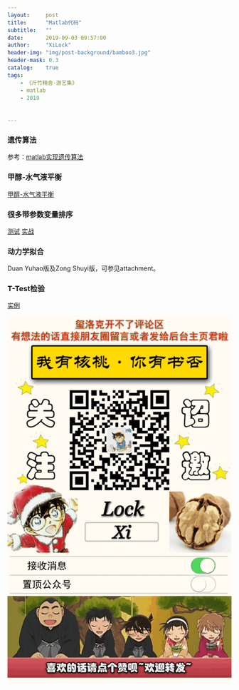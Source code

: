 ```yaml
---
layout:     post
title:      "Matlab代码"
subtitle:   ""
date:       2019-09-03 09:57:00
author:     "XiLock"
header-img: "img/post-background/bamboo3.jpg"
header-mask: 0.3
catalog:    true
tags:
    - 《斤竹精舍·游艺集》
    - matlab
    - 2019


---
```


### 遗传算法
参考：[matlab实现遗传算法](http://wenku.baidu.com/link?url=jXQJclTtA9zI-ooxqSbWYrdE4aQiOCtYqNuisHDmbaD2ZO_hz27Juy4YWXH6IQAKsmRZbnZbWCWBcGc1MRXeeIn6uc4_4vyV55lscshdZGu)  

### 甲醇-水气液平衡
[甲醇-水气液平衡](https://molakirlee.github.io/attachment/matlab/methanl-water_V-L-balance.m)  


### 很多带参数变量排序
[测试](https://molakirlee.github.io/attachment/matlab/rank/Rank.m)
[实战](https://molakirlee.github.io/attachment/matlab/rank/Rank2.m)

### 动力学拟合
Duan Yuhao版及Zong Shuyi版，可参见attachment。

### T-Test检验
[实例](https://molakirlee.github.io/attachment/matlab/TTest.m)


![](/img/wc-tail.GIF)
